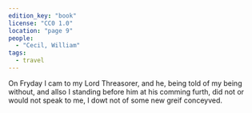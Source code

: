 ```yaml
---
edition_key: "book"
license: "CC0 1.0"
location: "page 9"
people:
  - "Cecil, William"
tags:
  - travel
---
```

On
Fryday I cam to my Lord Threasorer, and he, being told of my
being without, and allso I standing before him at his comming
furth, did not or would not speak to me, I dowt not of some new
greif conceyved.
